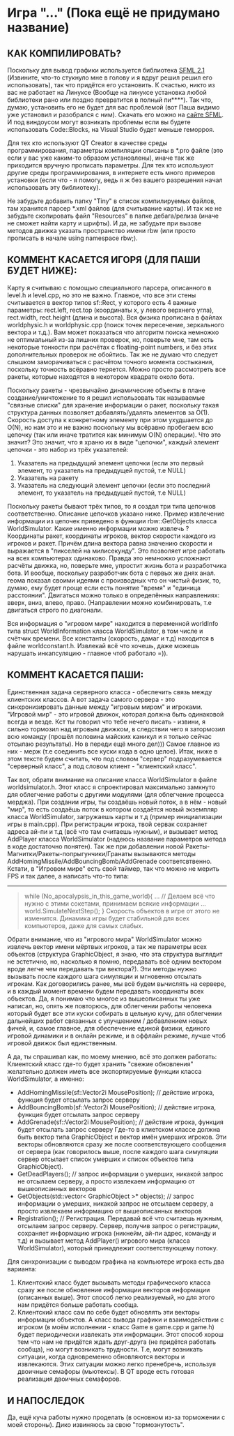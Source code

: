 Игра "..." (Пока ещё не придумано название)
===========================================


КАК КОМПИЛИРОВАТЬ?
------------------

Поскольку для вывод графики используется библиотека [SFML 2.1](http://www.sfml-dev.org) (Извините, что-то стукнуло мне в голову и я вдруг решил решил его использовать), так что придётся его установить. К счастью, никто из вас не работает на Линуксе (Вообще на линуксе установка любой библиотеки рано или поздно превратится в полный пи****). Так что, думаю, установить его не будет для вас проблемой (вот Паша видимо уже установил и разобрался с ним). Скачать его можно на [сайте SFML](http://www.sfml-dev.org/download.php). И под виндоусом могут возникать проблемы если  вы будете использовать Code::Blocks, на Visual Studio будет меньше геморроя.

Для тех кто используют QT Creator в качестве среды программирования, параметры компиляции описаны в *.pro файле (это если у вас уже каким-то образом установлены), иначе так же приходится вручную прописать параметры. 
Для тех кто используют другие среды программирования, в интернете есть много примеров установки (если что - я помогу, ведь я ж без вашего разрешения начал использовать эту библиотеку).

Не забудьте добавить папку "Tiny" в список компилируемых файлов, там хранится парсер *.xml файлов (для считывание карты). И так же не забудьте скопировать файл "Resources" в папке дебага/релиза (иначе не сможет найти карту и шрифты). И да, не забудьте при вызове методов движка указать пространство имени rbw (или просто прописать в начале using namespace rbw;).


КОММЕНТ КАСАЕТСЯ ИГОРЯ (ДЛЯ ПАШИ БУДЕТ НИЖЕ): 
---------------------------------------------

Карту я считываю с помощью специального парсера, описанного в level.h и level.cpp, но это не важно. Главное, что все эти стены считывается в вектор типов sf::Rect, у которого есть 4 важные параметры: rect.left, rect.top (координаты x, y левого верхнего угла), rect.width, rect.height (длина и высота). Вся физика прописана в файлах worldphysic.h и worldphysic.cpp (поиск точек пересечение, зеркального вектора и т.д.). Вам может показаться что алгоритм поиска немножко не оптимальный из-за лишних проверок, но, поверьте мне, там есть некоторые тонкости при расчётах с floating-point numbers, и без этих дополнительных проверок не обойтись. Так же не думаю что следует слышком заморачиваться с расчётом точного момента состыкания, поскольку точность всёравно теряется. Можно просто рассмотреть все ракеты, которые находятся в некотором квадрате около бота.

Поскольку ракеты - чрезвычайно динамические объекты в плане создание/уничтожение то я решил использовать так называемые "связные списки" для хранение информации о ракет, поскольку такая структура данных позволяет добавлять/удалять элементов за О(1). Скорость доступа к конкретному элементу при этом ухудшается до О(N), но нам это и не важно поскольку мы всёравно пробегаем всю цепочку (так или иначе тратится как минимум О(N) операции). Что это значит? Это значит, что я храню их в виде "цепочки", каждый элемент цепочки - это набор из трёх указателей: 
1. Указатель на предыдущий элемент цепочки (если это первый элемент, то указатель на предыдущей пустой, т.е NULL)
2. Указатель на ракету 
3. Указатель на следующий элемент цепочки (если это последний элемент, то указатель на предыдущей пустой, т.е NULL)

Поскольку ракеты бывают трёх типов, то я создал три типа цепочков соответственно. Описание цепочков указано ниже. Пример извлечение информации из цепочек приведено в функции rbw::GetObjects класса WorldSimulator. Какие именно информации можно извлечь ? Координаты ракет, координаты игроков, вектор скорости каждого из игроков и ракет. Причём длина вектора равна значению скорости и выражается в "пикселей на милисекунду". Это позволяет 
игре работать на всех компьютерах одинаково. Правда это немножко усложнают расчёты движка, но, поверьте мне, упростит жизнь бота и разработчика бота. И вообще, поскольку разработчик бота с первых же днях анал. геома показал своими идеями с производных что он чистый физик, то, думаю, ему будет проще если есть понятие "время" и "единица расстоянии". Двигаться можно только в определённых направлениях: вверх, вниз, влево, право. (Направлении можно комбинировать, т.е двигаться строго по диагонали. 

Вся информация о "игровом мире" находится в переменной worldInfo типа struct WorldInformation класса WorldSimulator, в том числе и счётчик времени. Все константы (скорость, дамаг и т.д) находится в файле worldconstant.h. Извлекай всё что хочешь, даже можешь нарушать инкапсуляцию - главное чтоб работало =)).


КОММЕНТ КАСАЕТСЯ ПАШИ:
----------------------
Единственная задача серверного класса - обеспечить связь между клиентских классов. А вот задача самого сервера - это синхронизировать данные между "игровым миром" и игроками. "Игровой мир" - это игровой движок, которая должна быть одинаковой всегда и везде. Кст ты говорил что тебе нечего писать - извини, я сильно тормозил над игровым движком, в следствии чего я затормозил всю команду (прошёл половина майских каникул и я только сейчас отсылаю результаты). Но в переди ещё много дел))) Самое главное из них - мерж (т.е соединить все куски кода в одно целое). Итак, ниже в этом тексте будем считать, что под словом "сервер" подразумевается "серверный класс", а под словом клиент - "клиентский класс".

Так вот, обрати внимание на описание класса WorldSimulator в файле worldsimulator.h. Этот класс я спроектировал максимально замкнуто для облегчение работы с другими модулями (для облегчение процесса мерджа). При создании игры, ты создаёшь новый поток, а в нём - новый "мир", то есть создаёшь поток в котором создаётся новый экземпляр класса WorldSimulator, загружаешь карты и т.д (пример инициализации игры в main.cpp). При регистрации игрока, твой сервак сохраняет адреса ай-пи и т.д (всё что там считаешь нужным), и вызывает метод AddPlayer класса WorldSimulator (надеюсь название параметров метода в коде достаточно понятен). Так же при добавлении новой Ракеты-Магнитки/Ракеты-попрыгунчики/Гранаты вызываются методы AddHomingMissile/AddBouncingBomb/AddGrenade соответсвтвенно. Кстати, в "Игровом мире" есть свой таймер, так что можно не мерить FPS и так далее, а написать что-то типа:

-------------------------------------------------------------------------
> while (No_apocalypsis_in_this_game_world){
>	...
>	// Делаем всё что нужно с этими сокетами, принимаем всякие информации
>	...
>	world.SimulateNextStep();
> }
Скорость объектов в игре от этого не изменится. Динамика игры будет стабильной для всех компьютеров, даже для самых слабых.

Обрати внимание, что из "игрового мира" WorldSimulator можно извлечь вектор имени мёртвых игроков, а так же параметры всех объектов (структура GraphicObject, я знаю, что эта структура выглядит не эстетично, но, насколько я помню, передавать всё одним вектором вроде легче чем передавать три вектора?). Эти методы нужно вызывать после каждого шага симуляции и мгновенно отсылать игрокам. Как договорились ранее, мы всё будем вычислять на сервере, и в каждый момент времени будем передавать координаты всех объектов. Да, я понимаю что многое из вышеописанных ты уже написал, но, опять же повторюсь, для облегчении работы человека который будет все эти куски собирать в цельную кучу, для облегчении дальнейших работ связанных с улучшением / добавлением новых фичей, и, самое главное, для обеспечение единой физики, единого игровой динамики и в онлайн режиме, и в оффлайн режиме, лучше чтоб игровой движок был единственным. 

А да, ты спрашивал как, по моему мнению, всё это должен работать: 
Клиентский класс где-то будет хранить "свежие обновления" желательно должен иметь все экспортируемые функции класса WorldSimulator, а именно:
* AddHomingMissile(sf::Vector2i MousePosition); // действие игрока, функция будет отсылать запрос серверу
* AddBouncingBomb(sf::Vector2i MousePosition); // действие игрока, функция будет отсылать запрос серверу
* AddGrenade(sf::Vector2i MousePosition); // действие игрока, функция будет отсылать запрос серверу
Где-то в клиетском классе должна быть вектор типа GraphicObject и вектор имён умерших игроков. Эти векторы обновляются сразу же после соответствующего сообщения от сервера (как говорилось выше, после каждого шага симуляции сервер отсылает список умерших и список объектов типа GraphicObject).
* GetDeadPlayers(); // запрос информации о умерших, никакой запрос не отсылаем серверу, а просто извлекаем информацию от вышеописанных векторов
* GetObjects(std::vector< GraphicObject >* objects); // запрос информации о умерших, никакой запрос не отсылаем серверу, а просто извлекаем информацию от вышеописанных векторов
* Registration(); // Регистрация. Передавай всё что считаешь нужным, отсылаем запрос серверу. Сервер, получив запрос о регистрации, сохраняет информацию игрока (никнейм, ай-пи адрес, команду и т.д) и вызывает метод AddPlayer() игрового мира (класса WorldSimulator), который принадлежит соответствующему потоку.

Для синхронизации с выводом графика на компьютере игрока есть два варианта:
1. Клиентский класс будет вызывать методы графического класса сразу же после обновление информации векторов информации (описанных выше). Этот способ легко реализуемый, но для этого нам придётся больше работать сообща.
2. Клиентский класс сам по себе будет обновлять эти векторы информации объектов. А класс вывода графики и взаимодействии с игроком (в моём исполнении - класс Game в game.cpp и game.h) будет периодически извлекать эти информации. Этот способ хорош тем что нам не придётся ждать друг-друга (не придётся работать сообща), но могут возникать трудности. Т.е, могут возникать ситуации, когда одновременно обновляются векторы и извлекаются. Этих ситуации можно легко пренебречь, используя двоичные семафоры (мьютексы). В QT вроде есть готовая реализация двоичных семафоров.


И НАПОСЛЕДОК
------------
Да, ещё куча работы нужно проделать (в основном из-за торможении с моей стороны). Дико извиняюсь за свою "тормознутость". 
